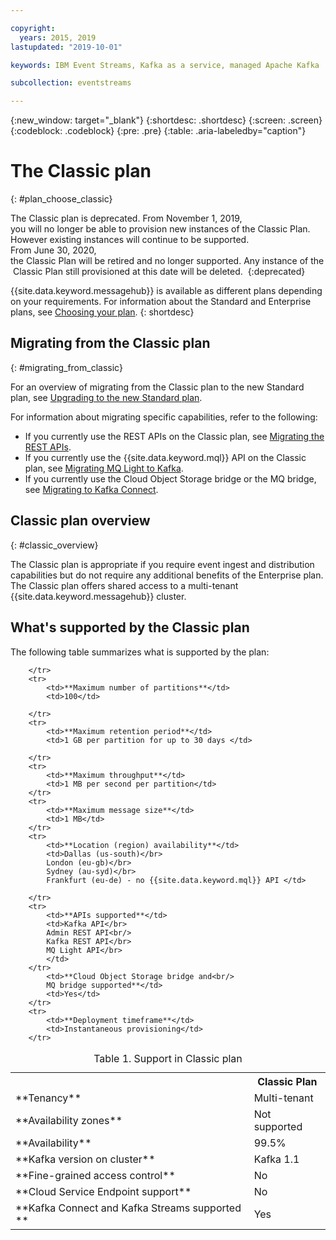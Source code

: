 ```yaml
---

copyright:
  years: 2015, 2019
lastupdated: "2019-10-01"

keywords: IBM Event Streams, Kafka as a service, managed Apache Kafka

subcollection: eventstreams

---
```


{:new_window: target="_blank"}
{:shortdesc: .shortdesc}
{:screen: .screen}
{:codeblock: .codeblock}
{:pre: .pre}
{:table: .aria-labeledby="caption"}

# The Classic plan 
{: #plan_choose_classic}

The Classic plan is deprecated. From November 1, 2019, you will no longer be able to provision new instances of the Classic Plan. <br/>However existing instances will continue to be supported.
From June 30, 2020, the Classic Plan will be retired and no longer supported. Any instance of the Classic Plan still provisioned at this date will be deleted. 
{:deprecated}

{{site.data.keyword.messagehub}} is available as different plans depending on your requirements. For information about the Standard and Enterprise plans, see [Choosing your plan](/docs/services/EventStreams?topic=eventstreams-plan_choose#plan_choose).
{: shortdesc}
 

## Migrating from the Classic plan
{: #migrating_from_classic}

For an overview of migrating from the Classic plan to the new Standard plan, see [Upgrading to the new Standard plan](/docs/services/EventStreams?topic=eventstreams-migrate_classic_plan).

For information about migrating specific capabilities, refer to the following: 
* If you currently use the REST APIs on the Classic plan, see [Migrating the REST APIs](/docs/services/EventStreams?topic=eventstreams-migrate_rest_apis).
* If you currently use the {{site.data.keyword.mql}} API on the Classic plan, see [Migrating MQ Light to Kafka](/docs/services/EventStreams?topic=eventstreams-migrate_mqlight).
* If you currently use the Cloud Object Storage bridge or the MQ bridge, see [Migrating to Kafka Connect](/docs/services/EventStreams?topic=eventstreams-migrate_bridges).

## Classic plan overview
{: #classic_overview}

The Classic plan is appropriate if you require event ingest and distribution capabilities but do not require any additional benefits of the Enterprise plan. The Classic plan offers shared access to a multi-tenant {{site.data.keyword.messagehub}} cluster.


## What's supported by the Classic plan

The following table summarizes what is supported by the plan:

<table>
    <caption>Table 1. Support in Classic plan</caption>
      <tr>
	        <th></th>
		    <th>Classic Plan</th>
        </tr>
		<tr>
			<td>**Tenancy**</td>
			<td>Multi-tenant </td>
		</tr>
        <tr>
			<td>**Availability zones**</td>
			<td>Not supported</td>
		</tr>
        <tr>
			<td>**Availability**</td>
			<td>99.5%</td>
		</tr>
	  		<tr>
			<td>**Kafka version on cluster**</td>
			<td>Kafka 1.1</td>
		</tr>
		<tr>
			<td>**Fine-grained access control**</td>
			<td>No</td>
		</tr>
				<tr>
			<td>**Cloud Service Endpoint support**</td>
			<td>No</td>
		</tr>
		<tr>
			<td>**Kafka Connect and Kafka Streams supported **</td>
			<td>Yes</td>

		</tr>
		<tr>
			<td>**Maximum number of partitions**</td>
			<td>100</td>

		</tr>
		<tr>
			<td>**Maximum retention period**</td>
			<td>1 GB per partition for up to 30 days </td>

		</tr>
		<tr>
			<td>**Maximum throughput**</td>
			<td>1 MB per second per partition</td>
		</tr>
		<tr>
			<td>**Maximum message size**</td>
			<td>1 MB</td>
		</tr>
		<tr>
			<td>**Location (region) availability**</td>
			<td>Dallas (us-south)</br>
			London (eu-gb)</br>
			Sydney (au-syd)</br>
			Frankfurt (eu-de) - no {{site.data.keyword.mql}} API </td>

		</tr>
		<tr>
     	    <td>**APIs supported**</td>
			<td>Kafka API</br>
			Admin REST API<br/>
			Kafka REST API</br>
			MQ Light API</br>
		    </td>
		</tr>
			<td>**Cloud Object Storage bridge and<br/>
			MQ bridge supported**</td>
			<td>Yes</td>
		</tr>
		<tr>
			<td>**Deployment timeframe**</td>
			<td>Instantaneous provisioning</td>
		</tr>

</table>

